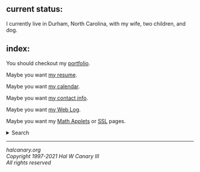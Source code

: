 <div style="display:none;">

# Hal W Canary, III

</div>

## current status:

I currently live in Durham, North Carolina, with my wife, two children, and dog.

## index:

You should checkout my [portfolio](/portfolio/).

Maybe you want [my resume](/resume/).

Maybe you want [my calendar](/cal/).

Maybe you want [my contact info](/contact/).

Maybe you want [my Web Log](/vv/).

Maybe you want my [Math Applets](/mathapplets/) or [SSL](/SSL/) pages.

<details role="search" class="rightside">
<summary>Search</summary>
<div>
<form method="get" action="https://www.google.com/search">
<input name="domains" value="halcanary.org" type="hidden">
<input name="sitesearch" value="halcanary.org" type="hidden">
<input id="search" name="q" size="30" maxlength="255" aria-labelledby="submitter">
<input value="Search" type="submit" id="submitter">
</form>
</div>
</details>

* * *

<div class="rightside">

_halcanary.org_  
_Copyright 1997-2021 Hal W Canary III_  
_All rights reserved_

</div>
